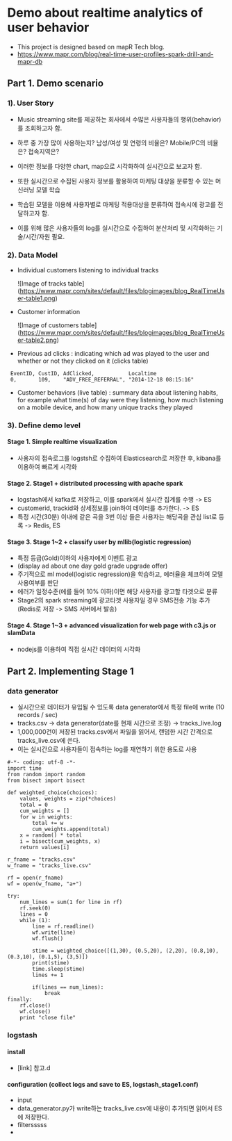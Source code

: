 # Demo about realtime analytics of user behavior
- This project is designed based on mapR Tech blog.
- https://www.mapr.com/blog/real-time-user-profiles-spark-drill-and-mapr-db


## Part 1. Demo scenario
### 1). User Story
- Music streaming site를 제공하는 회사에서 수많은 사용자들의 행위(behavior)를 조회하고자 함.
- 하루 중 가장 많이 사용하는지? 남성/여성 및 연령의 비율은? Mobile/PC의 비율은? 접속지역은?
- 이러한 정보를 다양한 chart, map으로 시각화하여 실시간으로 보고자 함.


- 또한 실시간으로 수집된 사용자 정보를 활용하여 마케팅 대상을 분류할 수 있는 머신러닝 모델 학습
- 학습된 모델을 이용해 사용자별로 마케팅 적용대상을 분류하여 접속시에 광고를 전달하고자 함.
- 이를 위해 많은 사용자들의 log를 실시간으로 수집하여 분산처리 및 시각화하는 기술/시간/자원 필요.

### 2). Data Model
- Individual customers listening to individual tracks

   ![Image of tracks table] (https://www.mapr.com/sites/default/files/blogimages/blog_RealTimeUser-table1.png)

- Customer information

   ![Image of customers table] (https://www.mapr.com/sites/default/files/blogimages/blog_RealTimeUser-table2.png)

- Previous ad clicks : indicating which ad was played to the user and whether or not they clicked on it (clicks table)

```
 EventID, CustID, AdClicked,           Localtime
 0,       109,    "ADV_FREE_REFERRAL", "2014-12-18 08:15:16"
```

- Customer behaviors (live table) : summary data about listening habits, for example what time(s) of day were they listening, how much listening on a mobile device, and how many unique tracks they played

### 3). Define demo level
#### Stage 1. Simple realtime visualization
- 사용자의 접속로그를 logstsh로 수집하여 Elasticsearch로 저장한 후, kibana를 이용하여 빠르게 시각화


#### Stage 2. Stage1 + distributed processing with apache spark
- logstash에서  kafka로 저장하고, 이를 spark에서 실시간 집계를 수행 -> ES
- customerid, trackid와 상세정보를 join하여 데이터를 추가한다. -> ES
- 특정 시간(30분) 이내에 같은 곡을 3번 이상 들은 사용자는 해당곡을 관심 list로 등록 -> Redis, ES


#### Stage 3. Stage 1~2 + classify user by mllib(logistic regression)
- 특정 등급(Gold)이하의 사용자에게 이벤트 광고
- (display ad about one day gold grade upgrade offer)
- 주기적으로 ml model(logistic regression)을 학습하고, 에러율을 체크하여 모델 사용여부를 판단
- 에러가 일정수준(에를 들어 10% 이하)이면 해당 사용자를 광고할 타겟으로 분류
- Stage2의 spark streaming에 광고타겟 사용자일 경우 SMS전송 기능 추가 (Redis로 저장 -> SMS 서버에서 발송)


#### Stage 4. Stage 1~3 + advanced visualization for web page with c3.js or slamData
- nodejs를 이용하여 직접 실시간 데이터의 시각화



## Part 2. Implementing Stage 1
### data generator
- 실시간으로 데이터가 유입될 수 있도록 data generator에서 특정 file에 write (10 records / sec)
- tracks.csv -> data generator(date를 현재 시간으로 조정) -> tracks_live.log
- 1,000,000건이 저장된 tracks.csv에서 파일을 읽어서, 랜덤한 시간 간격으로 tracks_live.csv에 쓴다.
- 이는 실시간으로 사용자들이 접속하는 log를 재연하기 위한 용도로 사용
```{.python}
#-*- coding: utf-8 -*-
import time
from random import random
from bisect import bisect

def weighted_choice(choices):
    values, weights = zip(*choices)
    total = 0
    cum_weights = []
    for w in weights:
        total += w
        cum_weights.append(total)
    x = random() * total
    i = bisect(cum_weights, x)
    return values[i]

r_fname = "tracks.csv"
w_fname = "tracks_live.csv"

rf = open(r_fname)
wf = open(w_fname, "a+")

try:
    num_lines = sum(1 for line in rf)
    rf.seek(0)
    lines = 0
    while (1):
        line = rf.readline()
        wf.write(line)
        wf.flush()

        stime = weighted_choice([(1,30), (0.5,20), (2,20), (0.8,10), (0.3,10), (0.1,5), (3,5)])
        print(stime)
        time.sleep(stime)
        lines += 1

        if(lines == num_lines):
            break
finally:
    rf.close()
    wf.close()
    print "close file"
```

### logstash
#### install
 - [link] 참고.d

#### configuration (collect logs and save to ES, logstash_stage1.conf)
 -  input 
  -  data_generator.py가 write하는 tracks_live.csv에 내용이 추가되면 읽어서 ES에 저장한다.
 - filtersssss
  - 
